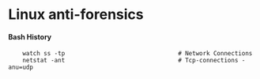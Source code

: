 Linux anti-forensics
====================

#### Bash History
        watch ss -tp                                # Network Connections
        netstat -ant                                # Tcp-connections -anu=udp
